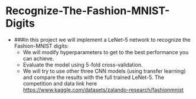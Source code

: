 # Recognize-The-Fashion-MNIST-Digits
- ###In this project we will implement a LeNet-5 network to recognize the Fashion-MNIST digits:
    - We will modify hyperparameters to get to the best performance you can achieve.
    - Evaluate the model using 5-fold cross-validation.
    - We will try to use other three CNN models (using transfer learning) and compare the results with the full trained LeNet-5.
The competition and data link here https://www.kaggle.com/datasets/zalando-research/fashionmnist
